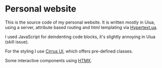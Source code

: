 # Personal website

This is the source code of my personal website.
It is written mostly in Uiua, using a server,
attribute based routing and html templating via
[Hypertext.ua](https://github.com/donstenzel/hypertext.ua).

I used JavaScript for deindenting code blocks, it's slightly
annoying in Uiua (skill issue).

For the styling I use [Cirrus UI](https://cirrus-ui.com/),
which offers pre-defined classes.

Some interactive components using [HTMX](https://htmx.org/).

